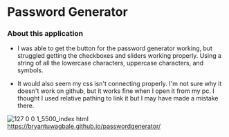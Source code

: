# Password Generator

### About this application
* I was able to get the button for the password generator working, but struggled getting the checkboxes and sliders working properly. Using a string of all the lowercase characters, uppercase characters, and symbols.

* It would also seem my css isn't connecting properly. I'm not sure why it doesn't work on github, but it works fine when I open it from my pc. I thought I used relative pathing to link it but I may have made a mistake there. 



![127 0 0 1_5500_index html](https://user-images.githubusercontent.com/78828750/114328815-5b114e00-9b03-11eb-97ca-2d55db2a3995.png)
https://bryantuwagbale.github.io/passwordgenerator/

